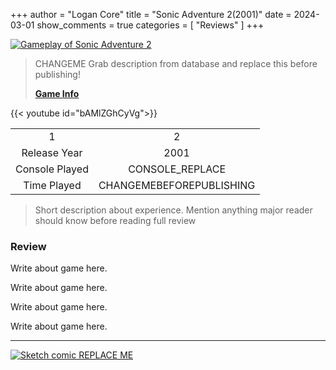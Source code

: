 +++
author = "Logan Core"
title = "Sonic Adventure 2(2001)"
date = 2024-03-01
show_comments = true
categories = [
	"Reviews"
]
+++



[![Gameplay of Sonic Adventure 2](/images/core_game_database/test_gameplay.webp)](/images/core_game_database/test_gameplay.webp)

> CHANGEME Grab description from database and replace this before publishing!
>
> **[Game Info](https://www.mobygames.com/game/4455/sonic-adventure-2/)**

{{< youtube id="bAMlZGhCyVg">}}

|||
|:-:|:-:|
|1|2
| Release Year   | 2001
| Console Played     | CONSOLE_REPLACE
| Time Played     | CHANGEMEBEFOREPUBLISHING

> Short description about experience. Mention anything major reader should know before reading full review

### Review

Write about game here.

Write about game here.

Write about game here.

Write about game here.

---

[![Sketch comic REPLACE ME](/images/test_image.webp)](/images/test_image.webp)
